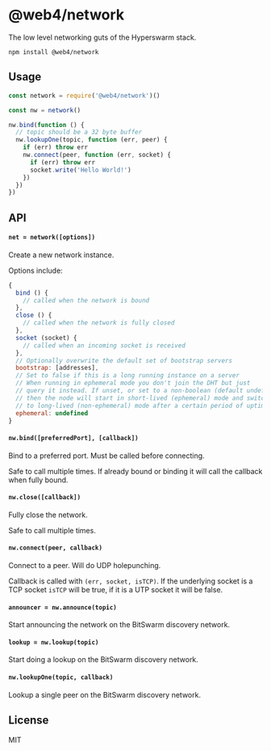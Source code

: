 # @web4/network

The low level networking guts of the Hyperswarm stack.

```
npm install @web4/network
```

## Usage

``` js
const network = require('@web4/network')()

const nw = network()

nw.bind(function () {
  // topic should be a 32 byte buffer
  nw.lookupOne(topic, function (err, peer) {
    if (err) throw err
    nw.connect(peer, function (err, socket) {
      if (err) throw err
      socket.write('Hello World!')
    })
  })
})
```

## API

#### `net = network([options])`

Create a new network instance.

Options include:

``` js
{
  bind () {
    // called when the network is bound
  },
  close () {
    // called when the network is fully closed
  },
  socket (socket) {
    // called when an incoming socket is received
  },
  // Optionally overwrite the default set of bootstrap servers
  bootstrap: [addresses],
  // Set to false if this is a long running instance on a server
  // When running in ephemeral mode you don't join the DHT but just 
  // query it instead. If unset, or set to a non-boolean (default undefined)
  // then the node will start in short-lived (ephemeral) mode and switch 
  // to long-lived (non-ephemeral) mode after a certain period of uptime
  ephemeral: undefined
}
```

#### `nw.bind([preferredPort], [callback])`

Bind to a preferred port. Must be called before connecting.

Safe to call multiple times. If already bound or binding it will call
the callback when fully bound.

#### `nw.close([callback])`

Fully close the network.

Safe to call multiple times.

#### `nw.connect(peer, callback)`

Connect to a peer. Will do UDP holepunching.

Callback is called with `(err, socket, isTCP)`. If the underlying socket is a TCP socket `isTCP` will be true, if it is a UTP socket it will be false.

#### `announcer = nw.announce(topic)`

Start announcing the network on the BitSwarm discovery network.

#### `lookup = nw.lookup(topic)`

Start doing a lookup on the BitSwarm discovery network.

#### `nw.lookupOne(topic, callback)`

Lookup a single peer on the BitSwarm discovery network.

## License

MIT
